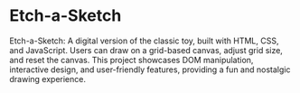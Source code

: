 # Etch-a-Sketch
Etch-a-Sketch: A digital version of the classic toy, built with HTML, CSS, and JavaScript. Users can draw on a grid-based canvas, adjust grid size, and reset the canvas. This project showcases DOM manipulation, interactive design, and user-friendly features, providing a fun and nostalgic drawing experience.
